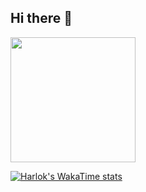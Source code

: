 ## Hi there 👋

<!--
**tricdt/tricdt** is a ✨ _special_ ✨ repository because its `README.md` (this file) appears on your GitHub profile.

Here are some ideas to get you started:

- 🔭 I’m currently working on ...
- 🌱 I’m currently learning ...
- 👯 I’m looking to collaborate on ...
- 🤔 I’m looking for help with ...
- 💬 Ask me about ...
- 📫 How to reach me: ...
- 😄 Pronouns: ...
- ⚡ Fun fact: ...
-->
<a href="https://github.com/anuraghazra/convoychat">
  <img height=200 align="center" src="https://github-readme-stats.vercel.app/api/top-langs?username=tricdt&layout=compact&langs_count=8&card_width=320" />
</a>

[![Harlok's WakaTime stats](https://github-readme-stats.vercel.app/api/wakatime?username=tricdt)](https://github.com/tricdt/github-readme-stats)
